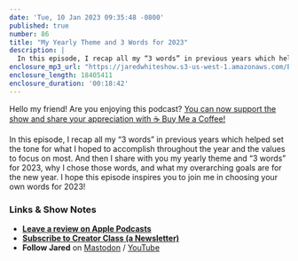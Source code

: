 ```yaml
---
date: 'Tue, 10 Jan 2023 09:35:48 -0800'
published: true
number: 86
title: "My Yearly Theme and 3 Words for 2023"
description: |
  In this episode, I recap all my “3 words” in previous years which helped set the tone for what I hoped to accomplish throughout the year and the values to focus on most. And then I share with you my yearly theme and “3 words” for 2023, why I chose those words, and what my overarching goals are for the new year. I hope this episode inspires you to join me in choosing your own words for 2023!
enclosure_mp3_url: "https://jaredwhiteshow.s3-us-west-1.amazonaws.com/Episode%2086%20-%20Yearly%20Theme%20for%202023.mp3"
enclosure_length: 18405411
enclosure_duration: '00:18:42'
---
```


Hello my friend! Are you enjoying this podcast? [You can now support the show and share your appreciation with ☕️ Buy Me a Coffee!](https://buymeacoffee.com/jaredwhite)

In this episode, I recap all my “3 words” in previous years which helped set the tone for what I hoped to accomplish throughout the year and the values to focus on most. And then I share with you my yearly theme and “3 words” for 2023, why I chose those words, and what my overarching goals are for the new year. I hope this episode inspires you to join me in choosing your own words for 2023!

### Links & Show Notes

* **[Leave a review on Apple Podcasts](https://podcasts.apple.com/us/podcast/fresh-fusion/id1387528457)**
* **[Subscribe to Creator Class (a Newsletter)](https://jaredwhite.com/creator-class)**
* **Follow Jared** on [Mastodon](https://indieweb.social/@jaredwhite) / [YouTube](https://www.youtube.com/@jaredcwhite)
